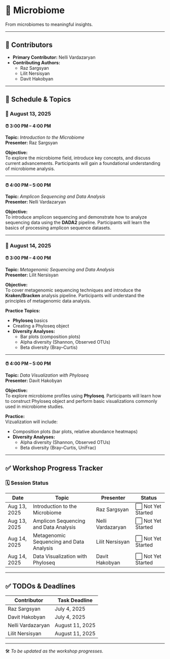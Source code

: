 # 🧬 Microbiome 

From microbiomes to meaningful insights.

---

## 👥 Contributors

- **Primary Contributor:** Nelli Vardazaryan  
- **Contributing Authors:**  
  - Raz Sargsyan  
  - Lilit Nersisyan  
  - Davit Hakobyan  

---

## 📅 Schedule & Topics

### 📍 August 13, 2025

#### ⏰ 3:00 PM – 4:00 PM  
**Topic:** *Introduction to the Microbiome*  
**Presenter:** Raz Sargsyan  

**Objective:**  
To explore the microbiome field, introduce key concepts, and discuss current advancements. Participants will gain a foundational understanding of microbiome analysis.

---

#### ⏰ 4:00 PM – 5:00 PM  
**Topic:** *Amplicon Sequencing and Data Analysis*  
**Presenter:** Nelli Vardazaryan  

**Objective:**  
To introduce amplicon sequencing and demonstrate how to analyze sequencing data using the **DADA2** pipeline. Participants will learn the basics of processing amplicon sequence datasets.

---

### 📍 August 14, 2025

#### ⏰ 3:00 PM – 4:00 PM  
**Topic:** *Metagenomic Sequencing and Data Analysis*  
**Presenter:** Lilit Nersisyan  

**Objective:**  
To cover metagenomic sequencing techniques and introduce the **Kraken/Bracken** analysis pipeline. Participants will understand the principles of metagenomic data analysis.

**Practice Topics:**  
- **Phyloseq** basics  
- Creating a Phyloseq object  
- **Diversity Analyses:**  
  - Bar plots (composition plots)  
  - Alpha diversity (Shannon, Observed OTUs)  
  - Beta diversity (Bray–Curtis)

---

#### ⏰ 4:00 PM – 5:00 PM  
**Topic:** *Data Visualization with Phyloseq*  
**Presenter:** Davit Hakobyan  

**Objective:**  
To explore microbiome profiles using **Phyloseq**. Participants will learn how to construct Phyloseq object and perform basic visualizations commonly used in microbiome studies.

**Practice:**  
Vizualization will include:
- Composition plots (bar plots, relative abundance heatmaps)  
- **Diversity Analyses:**  
  - Alpha diversity (Shannon, Observed OTUs)  
  - Beta diversity (Bray–Curtis, UniFrac)

---

## ✅ Workshop Progress Tracker

### 🗓️ Session Status

| **Date**       | **Topic**                                  | **Presenter**        | **Status**       |
|----------------|--------------------------------------------|----------------------|------------------|
| Aug 13, 2025   | Introduction to the Microbiome              | Raz Sargsyan         | ⬜ Not Yet Started |
| Aug 13, 2025   | Amplicon Sequencing and Data Analysis       | Nelli Vardazaryan    | ⬜ Not Yet Started |
| Aug 14, 2025   | Metagenomic Sequencing and Data Analysis    | Lilit Nersisyan      | ⬜ Not Yet Started |
| Aug 14, 2025   | Data Visualization with Phyloseq            | Davit Hakobyan       | ⬜ Not Yet Started |

---

## ✅ TODOs & Deadlines

| Contributor        | Task Deadline   |
|--------------------|-----------------|
| Raz Sargsyan       | July 4, 2025     |
| Davit Hakobyan     | July 4, 2025     |
| Nelli Vardazaryan  | August 11, 2025  |
| Lilit Nersisyan    | August 11, 2025  |

---

🛠️ _To be updated as the workshop progresses._
